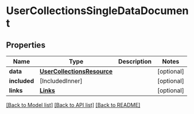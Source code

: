 # UserCollectionsSingleDataDocument

## Properties
Name | Type | Description | Notes
------------ | ------------- | ------------- | -------------
**data** | [**UserCollectionsResource**](UserCollectionsResource.md) |  | [optional] 
**included** | [IncludedInner] |  | [optional] 
**links** | [**Links**](Links.md) |  | [optional] 

[[Back to Model list]](../README.md#documentation-for-models) [[Back to API list]](../README.md#documentation-for-api-endpoints) [[Back to README]](../README.md)



